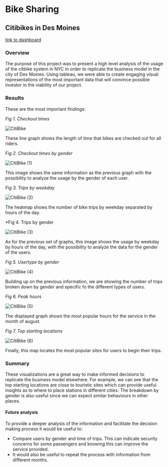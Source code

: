 # Bike Sharing
## Citibikes in Des Moines

[link to dashboard](https://public.tableau.com/app/profile/brenda.trevi.o/viz/CitibikeDesMoines/CitiBike?publish=yes)


### Overview
The purpose of this project was to present a high level analysis of the usage of the citbike system in NYC in order to replicate the business model in the city of Des Moines. Using tableau, we were able to create engaging visual representations of the most important data that will convince possible investor in the viability of our project. 

### Results
These are the most important findings:

*Fig 1. Checkout times*

![CitiBike](https://user-images.githubusercontent.com/22451540/161119007-6daf5bb3-ef34-4066-a4af-3defc7e89fd2.png)

These line graph shows the length of time that bikes are checked out for all riders.


*Fig 2. Checkout times by gender*

![CitiBike (1)](https://user-images.githubusercontent.com/22451540/161119435-0ed66dff-8200-41fc-a6d3-c43ae5a72dfe.png)

This image shows the same information as the previous graph with the possibility to analyze the usage by the gender of each user.


*Fig 3. Trips by weekday*

![CitiBike (2)](https://user-images.githubusercontent.com/22451540/161119884-af0bd00f-c59d-4361-adad-229171f4b98c.png)

The heatmap shows the number of bike trips by weekday separated by hours of the day.


*Fig 4. Trips by gender

![CitiBike (3)](https://user-images.githubusercontent.com/22451540/161120148-dc120c60-f2ca-41e5-ba60-9dea795dee8d.png)

As for the previous set of graphs, this image shows the usage by weekday by hours of the day, with the possibility to analyze the data for the gender of the users.


*Fig 5. Usertype by gender*

![CitiBike (4)](https://user-images.githubusercontent.com/22451540/161120435-c99e2d19-8e9a-4b60-a919-3409e76d28af.png)

Building up on the previous information, we are showing the number of trips broken down by gender and specific fo the different types of users.


*Fig 6. Peak hours*

![CitiBike (5)](https://user-images.githubusercontent.com/22451540/161120673-6483a73b-32c3-4837-b4a6-15d6d9e71b81.png)

The displayed graph shows the most popular hours for the service in the month of august.


*Fig 7. Top starting locations*

![CitiBike (6)](https://user-images.githubusercontent.com/22451540/161120828-98e1a1e2-1c88-4b5f-9220-9e51205f2725.png)

Finally, this map locates the most popular sites for users to begin their trips. 


### Summary
These visualizations are a great way to make informed decisions to replicate the business model elsewhere. For example, we can see that the top starting locations are close to touristic sites which can provide useful insights as to where to place stations in different cities. The breakdown by gender is also useful since we can expect similar behaviours in other places.

#### Future analysis
To provide a deeper analysis of the information and facilitate the decision making process it would be useful to:
- Compare users by gender and time of trips. This can indicate security concerns for some passengers and knowing this can improve the service provided. 
- It would also be useful to repeat the process with information from different months.
